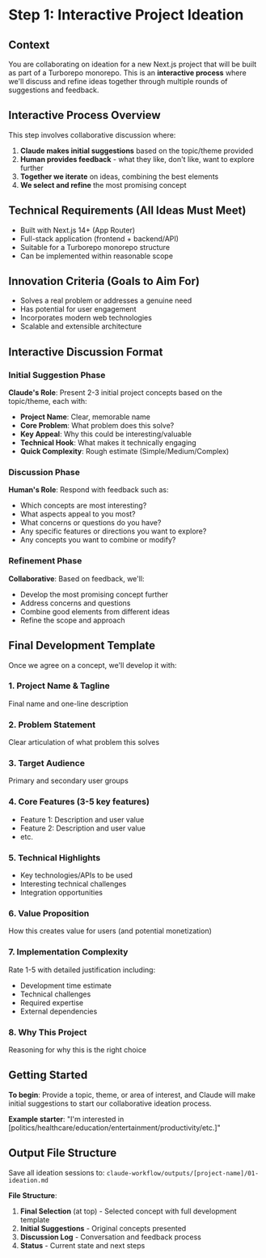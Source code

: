 # Step 1: Interactive Project Ideation

## Context
You are collaborating on ideation for a new Next.js project that will be built as part of a Turborepo monorepo. This is an **interactive process** where we'll discuss and refine ideas together through multiple rounds of suggestions and feedback.

## Interactive Process Overview
This step involves collaborative discussion where:
1. **Claude makes initial suggestions** based on the topic/theme provided
2. **Human provides feedback** - what they like, don't like, want to explore further
3. **Together we iterate** on ideas, combining the best elements
4. **We select and refine** the most promising concept

## Technical Requirements (All Ideas Must Meet)
- Built with Next.js 14+ (App Router)
- Full-stack application (frontend + backend/API)
- Suitable for a Turborepo monorepo structure
- Can be implemented within reasonable scope

## Innovation Criteria (Goals to Aim For)
- Solves a real problem or addresses a genuine need
- Has potential for user engagement
- Incorporates modern web technologies
- Scalable and extensible architecture

## Interactive Discussion Format

### Initial Suggestion Phase
**Claude's Role**: Present 2-3 initial project concepts based on the topic/theme, each with:
- **Project Name**: Clear, memorable name
- **Core Problem**: What problem does this solve?
- **Key Appeal**: Why this could be interesting/valuable
- **Technical Hook**: What makes it technically engaging
- **Quick Complexity**: Rough estimate (Simple/Medium/Complex)

### Discussion Phase
**Human's Role**: Respond with feedback such as:
- Which concepts are most interesting?
- What aspects appeal to you most?
- What concerns or questions do you have?
- Any specific features or directions you want to explore?
- Any concepts you want to combine or modify?

### Refinement Phase
**Collaborative**: Based on feedback, we'll:
- Develop the most promising concept further
- Address concerns and questions
- Combine good elements from different ideas
- Refine the scope and approach

## Final Development Template
Once we agree on a concept, we'll develop it with:

### 1. Project Name & Tagline
Final name and one-line description

### 2. Problem Statement
Clear articulation of what problem this solves

### 3. Target Audience
Primary and secondary user groups

### 4. Core Features (3-5 key features)
- Feature 1: Description and user value
- Feature 2: Description and user value
- etc.

### 5. Technical Highlights
- Key technologies/APIs to be used
- Interesting technical challenges
- Integration opportunities

### 6. Value Proposition
How this creates value for users (and potential monetization)

### 7. Implementation Complexity
Rate 1-5 with detailed justification including:
- Development time estimate
- Technical challenges
- Required expertise
- External dependencies

### 8. Why This Project
Reasoning for why this is the right choice

## Getting Started
**To begin**: Provide a topic, theme, or area of interest, and Claude will make initial suggestions to start our collaborative ideation process.

**Example starter**: "I'm interested in [politics/healthcare/education/entertainment/productivity/etc.]"

## Output File Structure
Save all ideation sessions to: `claude-workflow/outputs/[project-name]/01-ideation.md`

**File Structure**:
1. **Final Selection** (at top) - Selected concept with full development template
2. **Initial Suggestions** - Original concepts presented
3. **Discussion Log** - Conversation and feedback process
4. **Status** - Current state and next steps